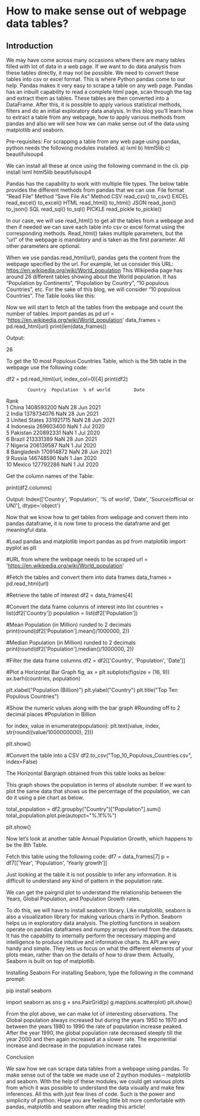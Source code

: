 # How to make sense out of webpage data tables?

## Introduction

We may have come across many occasions where there are many tables filled with lot of data in a web page. If we want to do data analysis from these tables directly, it may not be possible. We need to convert these tables into csv or excel format. This is where Python pandas come to our help. Pandas makes it very easy to scrape a table on any web page. Pandas has an inbuilt capability to read a complete html page, scan through the <table> tag and extract them as tables. These tables are then converted into a DataFrame. After this, it is possible to apply various statistical methods, filters and do an initial exploratory data analysis. In this blog you’ll learn how to extract a table from any webpage, how to apply various methods from pandas and also we will see how we can make sense out of the data using matplotlib and seaborn.

Pre-requisites:
For scrapping a table from any web page using pandas, python needs the following modules installed.
a)	lxml
b)	html5lib
c)	beautifulsoup4

We can install all these at once using the following command in the cli.
pip install lxml html5lib beautifulsoup4


Pandas has the capability to work with multiple file types. The below table provides the different methods from pandas that we can use.
File format	“Read File” Method	“Save File As” Method
CSV	read_csv()	to_csv()
EXCEL	read_excel()	to_excel()
HTML	read_html()	to_html()
JSON	read_json()	to_json()
SQL	read_sql()	to_sql()
PICKLE	read_pickle	to_pickle()
 
In our case, we will use read_html() to get all the tables from a webpage and then if needed we can save each table into csv or excel format using the corresponding methods. Read_html() takes multiple parameters, but the “url” of the webpage is mandatory and is taken as the first parameter. All other parameters are optional.

When we use pandas.read_html(url), pandas gets the content from the webpage specified by the url.
For example, let us consider this URL: https://en.wikipedia.org/wiki/World_population
This Wikipedia page has around 26 different tables showing about the World population. It has “Population by Continents”, “Population by Country”, “10 populous Countries”, etc. For the sake of this blog, we will consider “10 populous Countries”. The Table looks like this:
 

Now we will start to fetch all the tables from the webpage and count the number of tables.
import pandas as pd
url = 'https://en.wikipedia.org/wiki/World_population'
data_frames = pd.read_html(url)
print(len(data_frames))

Output:

26

To get the 10 most Populous Countries Table, which is the 5th table in the webpage use the following code:

df2 = pd.read_html(url, index_col=0)[4]
print(df2)

            Country  Population  % of world         Date  
Rank                                                       
1             China  1408593200         NaN  28 Jun 2021   
2             India  1378734076         NaN  28 Jun 2021   
3     United States   331921715         NaN  28 Jun 2021   
4         Indonesia   269603400         NaN   1 Jul 2020   
5          Pakistan   220892331         NaN   1 Jul 2020   
6            Brazil   213331389         NaN  28 Jun 2021   
7           Nigeria   206139587         NaN   1 Jul 2020   
8        Bangladesh   170914872         NaN  28 Jun 2021   
9            Russia   146748590         NaN   1 Jan 2020   
10           Mexico   127792286         NaN   1 Jul 2020   


Get the column names of the Table:

print(df2.columns)

Output:
Index(['Country', 'Population', '% of world', 'Date',
       'Source(official or UN)'],
      dtype='object')



Now that we know how to get tables from webpage and convert them into pandas dataframe, it is now time to process the dataframe and get meaningful data.

#Load pandas and matplotlib
import pandas as pd
from matplotlib import pyplot as plt

#URL from where the webpage needs to be scraped
url = 'https://en.wikipedia.org/wiki/World_population'

#Fetch the tables and convert them into data frames
data_frames = pd.read_html(url)

#Retrieve the table of interest
df2 = data_frames[4]

#Convert the data frame columns of interest into list
countries = list(df2['Country'])
population = list(df2['Population'])


#Mean Population (in Million) runded to 2 decimals
print(round(df2['Population'].mean()/1000000, 2))

#Median Population (in Million) runded to 2 decimals
print(round(df2['Population'].median()/1000000, 2))

#Filter the data frame columns
df2 = df2[['Country', 'Population', 'Date']]

#Plot a Horizontal Bar Graph
fig, ax = plt.subplots(figsize = (16, 9))
ax.barh(countries, population)

plt.xlabel("Population (Billion)")
plt.ylabel("Country")
plt.title("Top Ten Populous Countries")

#Show the numeric values along with the bar graph
#Rounding off to 2 decimal places
#Population in Billion


for index, value in enumerate(population):
    plt.text(value, index,
             str(round((value/1000000000), 2)))


plt.show()

#Convert the table into a CSV
df2.to_csv("Top_10_Populous_Countries.csv", index=False)


The Horizontal Bargraph obtained from this table looks as below:
 


This graph shows the population in terms of absolute number. If we want to plot the same data that shows us the percentage of the population, we can do it using a pie chart as below.


total_population = df2.groupby("Country")["Population"].sum()
total_population.plot.pie(autopct="%.1f%%")

plt.show()



 

 












Now let’s look at another table Annual Population Growth, which happens to be the 8th Table. 

 


Fetch this table using the following code:
df7 = data_frames[7]
p = df7[['Year', 'Population', ‘Yearly growth’]]

Just looking at the table it is not possible to infer any information. It is difficult to understand any kind of pattern in the population rate.

We can get the pairgrid plot to understand the relationship between the Years, Global Population, and Population Growth rates.

To do this, we will have to install seaborn library. Like matplotlib, seaborn is also a visualization library for making various charts in Python. Seaborn helps us in exploratory data analysis. The plotting functions in seaborn operate on pandas dataframes and numpy arrays derived from the datasets. It has the capability to internally perform the necessary mapping and intelligence to produce intuitive and informative charts. Its API are very handy and simple. They lets us focus on what the different elements of your plots mean, rather than on the details of how to draw them. Actually, Seaborn is built on top of matplotlib. 

Installing Seaborn
For installing Seaborn, type the following in the command prompt:

pip install seaborn


import seaborn as sns
g = sns.PairGrid(p)
g.map(sns.scatterplot)
plt.show()





 

From the plot above, we can make lot of interesting observations.
The Global population always increased but during the years 1950 to 1970 and between the years 1980 to 1990 the rate of population increase peaked. After the year 1990, the global population rate decreased steeply till the year 2000 and then again increased at a slower rate. The exponential increase and decrease in the population increase rates 


Conclusion

We saw how we can scrape data tables from a webpage using pandas. To make sense out of the table we made use of 2 python modules – matplotlib and seaborn. With the help of these modules, we could get various plots from which it was possible to understand the data visually and make few inferences. All this with just few lines of code. Such is the power and simplicity of python. Hope you are feeling little bit more comfortable with pandas, matplotlib and seaborn after reading this article!
